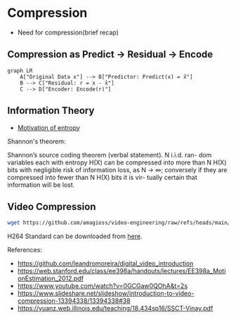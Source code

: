 
# Compression

- Need for compression(brief recap)

## Compression as Predict → Residual → Encode

```mermaid
graph LR
    A["Original Data x"] --> B["Predictor: Predict(x) = x̂"]
    B --> C["Residual: r = x - x̂"]
    C --> D["Encoder: Encode(r)"]
```

## Information Theory

- [Motivation of entropy](https://www.youtube.com/watch?v=0GCGaw0QOhA&t=2s)


Shannon's theorem:

Shannon’s source coding theorem (verbal statement). N i.i.d. ran-
dom variables each with entropy H(X) can be compressed into more
than N H(X) bits with negligible risk of information loss, as N → ∞;
conversely if they are compressed into fewer than N H(X) bits it is vir-
tually certain that information will be lost.


## Video Compression

```bash
wget https://github.com/amagioss/video-engineering/raw/refs/heads/main/website/references/ian_richardson_compression.pptx
```

H264 Standard can be downloaded from [here](https://www.itu.int/rec/T-REC-H.264-202408-I).

References:

- https://github.com/leandromoreira/digital_video_introduction
- https://web.stanford.edu/class/ee398a/handouts/lectures/EE398a_MotionEstimation_2012.pdf
- https://www.youtube.com/watch?v=0GCGaw0QOhA&t=2s
- https://www.slideshare.net/slideshow/introduction-to-video-compression-13394338/13394338#38
- https://yuanz.web.illinois.edu/teaching/18.434sp16/SSCT-Vinay.pdf